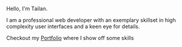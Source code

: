 Hello, I'm Tailan.

I am a professional web developer with an exemplary skillset in high complexity user interfaces and a keen eye for details.

Checkout my [Portfolio](https://tailan.pro/) where I show off some skills
